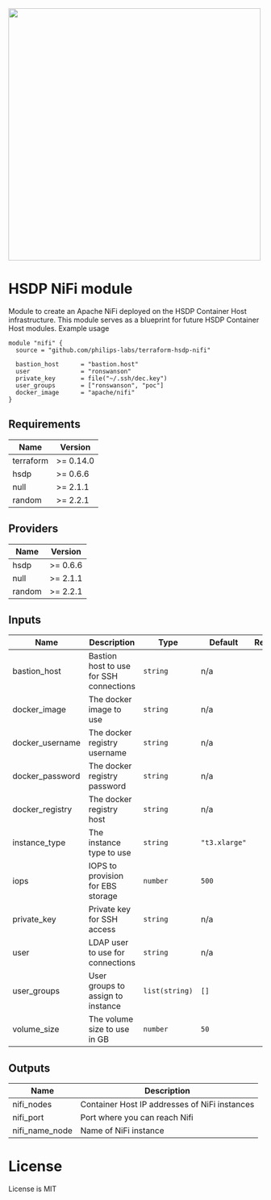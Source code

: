 <img src="https://cdn.rawgit.com/hashicorp/terraform-website/master/content/source/assets/images/logo-hashicorp.svg" width="500px">

# HSDP NiFi module

Module to create an Apache NiFi deployed
on the HSDP Container Host infrastructure. This module serves as a 
blueprint for future HSDP Container Host modules. Example usage

```hcl
module "nifi" {
  source = "github.com/philips-labs/terraform-hsdp-nifi"

  bastion_host      = "bastion.host"
  user              = "ronswanson"
  private_key       = file("~/.ssh/dec.key")
  user_groups       = ["ronswanson", "poc"]
  docker_image      = "apache/nifi"
}
```
## Requirements

| Name | Version |
|------|---------|
| terraform | >= 0.14.0 |
| hsdp | >= 0.6.6 |
| null | >= 2.1.1 |
| random | >= 2.2.1 |

## Providers

| Name | Version |
|------|---------|
| hsdp | >= 0.6.6 |
| null | >= 2.1.1 |
| random | >= 2.2.1 |

## Inputs

| Name | Description | Type | Default | Required |
|------|-------------|------|---------|:--------:|
| bastion\_host | Bastion host to use for SSH connections | `string` | n/a | yes |
| docker_image | The docker image to use | `string` | n/a | yes |
| docker_username | The docker registry username | `string` | n/a | no |
| docker_password | The docker registry password | `string` | n/a | no |
| docker_registry | The docker registry host | `string` | n/a | no |
| instance\_type | The instance type to use | `string` | `"t3.xlarge"` | no |
| iops | IOPS to provision for EBS storage | `number` | `500` | no |
| private\_key | Private key for SSH access | `string` | n/a | yes |
| user | LDAP user to use for connections | `string` | n/a | yes |
| user\_groups | User groups to assign to instance | `list(string)` | `[]` | no |
| volume\_size | The volume size to use in GB | `number` | `50` | no |

## Outputs

| Name | Description |
|------|-------------|
| nifi\_nodes | Container Host IP addresses of NiFi instances |
| nifi\_port | Port where you can reach Nifi |
| nifi\_name\_node | Name of NiFi instance |

# License

License is MIT
